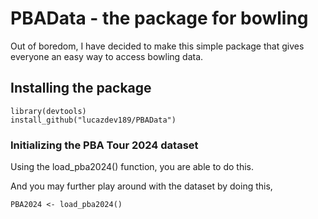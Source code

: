 # PBAData - the package for bowling
Out of boredom, I have decided to make this simple package that gives everyone an easy way to access bowling data.

## Installing the package
```
library(devtools)
install_github("lucazdev189/PBAData")
```

### Initializing the PBA Tour 2024 dataset
Using the load_pba2024() function, you are able to do this.

And you may further play around with the dataset by doing this,
```
PBA2024 <- load_pba2024()
```
